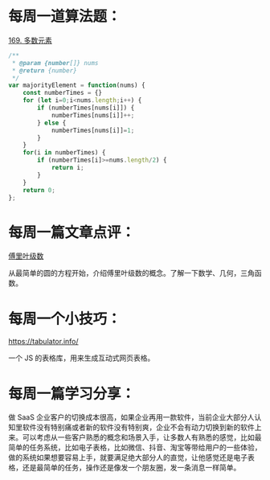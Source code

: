 # 每周一道算法题：

[169. 多数元素](https://leetcode.cn/problems/majority-element/)

```js
/**
 * @param {number[]} nums
 * @return {number}
 */
var majorityElement = function(nums) {
    const numberTimes = {}
    for (let i=0;i<nums.length;i++) {
        if (numberTimes[nums[i]]) {
            numberTimes[nums[i]]++;
        } else {
            numberTimes[nums[i]]=1;
        }
    }
    for(i in numberTimes) {
        if (numberTimes[i]>=nums.length/2) {
            return i;
        }
    }
    return 0;
};
```

# 每周一篇文章点评：

[傅里叶级数](https://www.andreinc.net/2024/04/24/from-the-circle-to-epicycles)

从最简单的圆的方程开始，介绍傅里叶级数的概念。了解一下数学、几何，三角函数。

# 每周一个小技巧：

https://tabulator.info/

一个 JS 的表格库，用来生成互动式网页表格。



# 每周一篇学习分享：

做 SaaS 企业客户的切换成本很高，如果企业再用一款软件，当前企业大部分人认知里软件没有特别痛或者新的软件没有特别爽，企业不会有动力切换到新的软件上来。可以考虑从一些客户熟悉的概念和场景入手，让多数人有熟悉的感觉，比如最简单的任务系统，比如电子表格，比如微信、抖音、淘宝等带给用户的一些体验，做的系统如果想要容易上手，就要满足绝大部分人的直觉，让他感觉还是电子表格，还是最简单的任务，操作还是像发一个朋友圈，发一条消息一样简单。
